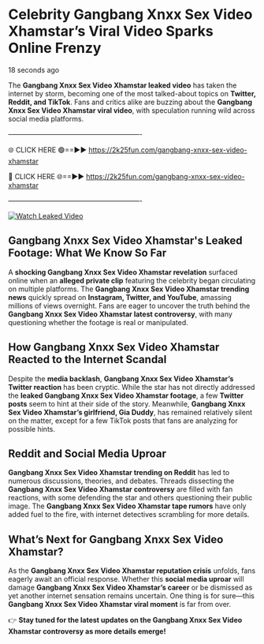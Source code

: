 # Celebrity Gangbang Xnxx Sex Video Xhamstar’s Viral Video Sparks Online Frenzy

18 seconds ago

The **Gangbang Xnxx Sex Video Xhamstar leaked video** has taken the internet by storm, becoming one of the most talked-about topics on **Twitter, Reddit, and TikTok**. Fans and critics alike are buzzing about the **Gangbang Xnxx Sex Video Xhamstar viral video**, with speculation running wild across social media platforms.

———————————————————-

🌐 CLICK HERE 🟢==►► https://2k25fun.com/gangbang-xnxx-sex-video-xhamstar

🔴 CLICK HERE 🌐==►► https://2k25fun.com/gangbang-xnxx-sex-video-xhamstar

———————————————————-

[![Watch Leaked Video](https://miro.medium.com/v2/resize:fit:828/format:webp/1*cilzJN44JGOrTw9NJCrNHA.gif "Watch Leaked Video")](https://2k25fun.com/gangbang-xnxx-sex-video-xhamstar)

## **Gangbang Xnxx Sex Video Xhamstar's Leaked Footage: What We Know So Far**  
A **shocking Gangbang Xnxx Sex Video Xhamstar revelation** surfaced online when an **alleged private clip** featuring the celebrity began circulating on multiple platforms. The **Gangbang Xnxx Sex Video Xhamstar trending news** quickly spread on **Instagram, Twitter, and YouTube**, amassing millions of views overnight. Fans are eager to uncover the truth behind the **Gangbang Xnxx Sex Video Xhamstar latest controversy**, with many questioning whether the footage is real or manipulated.  

## **How Gangbang Xnxx Sex Video Xhamstar Reacted to the Internet Scandal**  
Despite the **media backlash**, **Gangbang Xnxx Sex Video Xhamstar’s Twitter reaction** has been cryptic. While the star has not directly addressed the **leaked Gangbang Xnxx Sex Video Xhamstar footage**, a few **Twitter posts** seem to hint at their side of the story. Meanwhile, **Gangbang Xnxx Sex Video Xhamstar’s girlfriend, Gia Duddy**, has remained relatively silent on the matter, except for a few TikTok posts that fans are analyzing for possible hints.  

## **Reddit and Social Media Uproar**  
**Gangbang Xnxx Sex Video Xhamstar trending on Reddit** has led to numerous discussions, theories, and debates. Threads dissecting the **Gangbang Xnxx Sex Video Xhamstar controversy** are filled with fan reactions, with some defending the star and others questioning their public image. The **Gangbang Xnxx Sex Video Xhamstar tape rumors** have only added fuel to the fire, with internet detectives scrambling for more details.  

## **What’s Next for Gangbang Xnxx Sex Video Xhamstar?**  
As the **Gangbang Xnxx Sex Video Xhamstar reputation crisis** unfolds, fans eagerly await an official response. Whether this **social media uproar** will damage **Gangbang Xnxx Sex Video Xhamstar’s career** or be dismissed as yet another internet sensation remains uncertain. One thing is for sure—this **Gangbang Xnxx Sex Video Xhamstar viral moment** is far from over.  

👉 **Stay tuned for the latest updates on the Gangbang Xnxx Sex Video Xhamstar controversy as more details emerge!**  